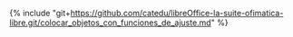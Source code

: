 {% include "git+https://github.com/catedu/libreOffice-la-suite-ofimatica-libre.git/colocar_objetos_con_funciones_de_ajuste.md" %}